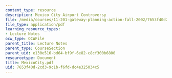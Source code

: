 ```yaml
---
content_type: resource
description: Mexico City Airport Controversy
file: /media/courses/11-201-gateway-planning-action-fall-2002/7653f40d2cd39c1bf6fddc4e325034c5_MexicoCity.pdf
file_type: application/pdf
learning_resource_types:
- Lecture Notes
ocw_type: OCWFile
parent_title: Lecture Notes
parent_type: CourseSection
parent_uid: e130e516-bd64-bf9f-6e82-c8cf300b6800
resourcetype: Document
title: MexicoCity.pdf
uid: 7653f40d-2cd3-9c1b-f6fd-dc4e325034c5
---
```

